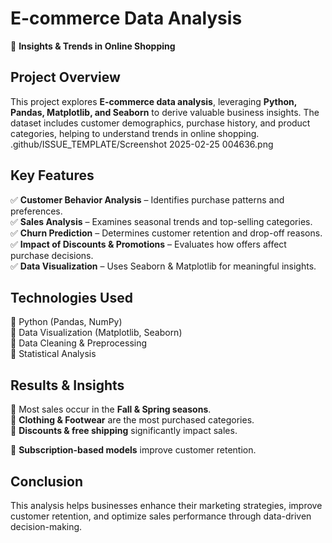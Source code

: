 # **E-commerce Data Analysis**  
🚀 **Insights & Trends in Online Shopping**  

## **Project Overview**  
This project explores **E-commerce data analysis**, leveraging **Python, Pandas, Matplotlib, and Seaborn** to derive valuable business insights. The dataset includes customer demographics, purchase history, and product categories, helping to understand trends in online shopping.  
.github/ISSUE_TEMPLATE/Screenshot 2025-02-25 004636.png
## **Key Features**  
✅ **Customer Behavior Analysis** – Identifies purchase patterns and preferences.  
✅ **Sales Analysis** – Examines seasonal trends and top-selling categories.  
✅ **Churn Prediction** – Determines customer retention and drop-off reasons.  
✅ **Impact of Discounts & Promotions** – Evaluates how offers affect purchase decisions.  
✅ **Data Visualization** – Uses Seaborn & Matplotlib for meaningful insights.  

## **Technologies Used**  
🔹 Python (Pandas, NumPy)  
🔹 Data Visualization (Matplotlib, Seaborn)  
🔹 Data Cleaning & Preprocessing  
🔹 Statistical Analysis  

## **Results & Insights**  
📌 Most sales occur in the **Fall & Spring seasons**.  
📌 **Clothing & Footwear** are the most purchased categories.  
📌 **Discounts & free shipping** significantly impact sales.  

📌 **Subscription-based models** improve customer retention.  

## **Conclusion**  
This analysis helps businesses enhance their marketing strategies, improve customer retention, and optimize sales performance through data-driven decision-making.    
